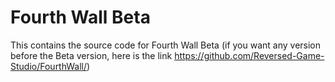 # Fourth Wall Beta

This contains the source code for Fourth Wall Beta (if you want any version before the Beta version, here is the link https://github.com/Reversed-Game-Studio/FourthWall/)
